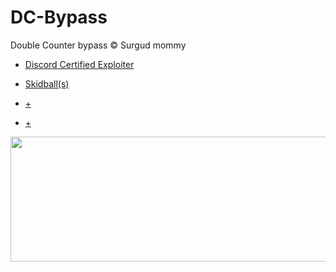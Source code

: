 # DC-Bypass
Double Counter bypass © Surgud mommy


- [Discord Certified Exploiter](https://github.com/passedout/DC-Bypass/blob/main/surgud.py)

- [Skidball(s)](https://github.com/passedout/DC-Bypass/blob/main/how%20mentally%20retarted%20skids%20act%20pov.md#1-retard-namberou-uno)

- [+](https://t.me/tosviolators)

- [+](https://discord.gg/nun)

<a href='https://t.me/siegfried_tos'>
<img src="https://cdn.discordapp.com/attachments/1004046623753646080/1036425470905946222/E2808CE2808DE2808DE2808DE281A0E281A0E2808DE281A0E2808BE2808CE281A0E2808CE2808CE2808CE2808CE2808BE2808CE2808BE2808CE2808B_1.png" width="1000" height="200" ></code></a>
